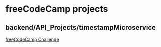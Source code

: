 # freeCodeCamp projects

## backend/API_Projects/timestampMicroservice
[freeCodeCamp Challenge](https://www.freecodecamp.org/challenges/timestamp-microservice)
